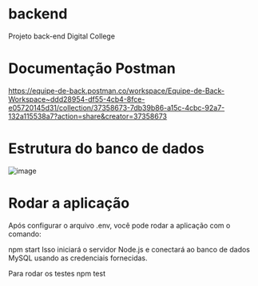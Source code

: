 # backend
Projeto back-end Digital College

# Documentação Postman
https://equipe-de-back.postman.co/workspace/Equipe-de-Back-Workspace~ddd28954-df55-4cb4-8fce-e05720145d31/collection/37358673-7db39b86-a15c-4cbc-92a7-132a115538a7?action=share&creator=37358673

# Estrutura do banco de dados
![image](https://github.com/user-attachments/assets/fed6e14f-8cb7-4c4a-af10-72cc01ba5bc4)

# Rodar a aplicação
Após configurar o arquivo .env, você pode rodar a aplicação com o comando:

npm start
Isso iniciará o servidor Node.js e conectará ao banco de dados MySQL usando as credenciais fornecidas.

Para rodar os testes
npm test
